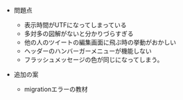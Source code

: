 - 問題点

  - 表示時間がUTFになってしまっている
  - 多対多の図解がないと分かりづらすぎる
  - 他の人のツイートの編集画面に飛ぶ時の挙動がおかしい
  - ヘッダーのハンバーガーメニューが機能しない
  - フラッシュメッセージの色が同じになってしまう。


- 追加の案

  - migrationエラーの教材

